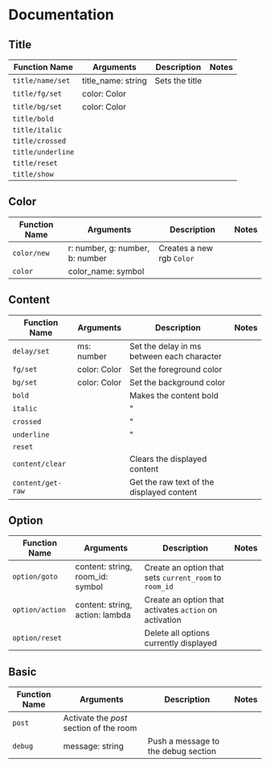 # Documentation

## Title

| Function Name     | Arguments          | Description    | Notes |
| ----------------- | ------------------ | -------------- | ----- |
| `title/name/set`  | title_name: string | Sets the title |       |
| `title/fg/set`    | color: Color       |                |       |
| `title/bg/set`    | color: Color       |                |       |
| `title/bold`      |                    |                |       |
| `title/italic`    |                    |                |       |
| `title/crossed`   |                    |                |       |
| `title/underline` |                    |                |       |
| `title/reset`     |                    |                |       |
| `title/show`      |                    |                |       |

## Color

| Function Name | Arguments                       | Description               | Notes |
| ------------- | ------------------------------- | ------------------------- | ----- |
| `color/new`   | r: number, g: number, b: number | Creates a new rgb `Color` |       |
| `color`       | color_name: symbol              |                           |       |

## Content

| Function Name     | Arguments    | Description                                | Notes |
| ----------------- | ------------ | ------------------------------------------ | ----- |
| `delay/set`       | ms: number   | Set the delay in ms between each character |       |
| `fg/set`          | color: Color | Set the foreground color                   |       |
| `bg/set`          | color: Color | Set the background color                   |       |
| `bold`            |              | Makes the content bold                     |       |
| `italic`          |              | "                                          |       |
| `crossed`         |              | "                                          |       |
| `underline`       |              | "                                          |       |
| `reset`           |              |                                            |       |
| `content/clear`   |              | Clears the displayed content               |       |
| `content/get-raw` |              | Get the raw text of the displayed content  |       |

## Option

| Function Name   | Arguments                        | Description                                            | Notes |
| --------------- | -------------------------------- | ------------------------------------------------------ | ----- |
| `option/goto`   | content: string, room_id: symbol | Create an option that sets `current_room` to `room_id` |       |
| `option/action` | content: string, action: lambda  | Create an option that activates `action` on activation |       |
| `option/reset`  |                                  | Delete all options currently displayed                 |       |

## Basic

| Function Name | Arguments                               | Description                         | Notes |
| ------------- | --------------------------------------- | ----------------------------------- | ----- |
| `post`        | Activate the *post* section of the room |                                     |       |
| `debug`       | message: string                         | Push a message to the debug section |       |